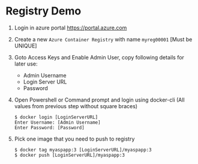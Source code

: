# Registry Demo

1.  Login in azure portal https://portal.azure.com

2.  Create a new `Azure Container Registry` with name `myreg00001` [Must be UNIQUE]

3.  Goto Access Keys and Enable Admin User, copy following details for later use:

    - Admin Username
    - Login Server URL
    - Password

4.  Open Powershell or Command prompt and login using docker-cli (All values from previous step without square braces)

    ```
    $ docker login [LoginServerURL]
    Enter Username: [Admin Username]
    Enter Password: [Password]
    ```

5.  Pick one image that you need to push to registry 

    ```
    $ docker tag myaspapp:3 [LoginServerURL]/myaspapp:3
    $ docker push [LoginServerURL]/myaspapp:3
    ```